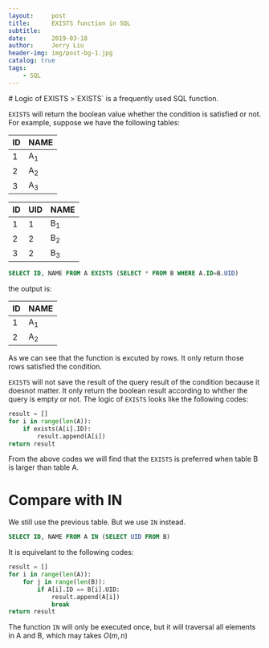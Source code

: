 ```yaml
---
layout:     post
title:      EXISTS function in SQL
subtitle:   
date:       2019-03-18
author:     Jerry Liu
header-img: img/post-bg-1.jpg
catalog: true
tags:
    - SQL
---
```

<link rel="stylesheet" href="/assets/css/syntax.css">
# Logic of EXISTS
>`EXISTS` is a frequently used SQL function.

`EXISTS` will return the boolean value whether the condition is satisfied or not.
For example, suppose we have the following tables:

|ID|NAME|
|----|----|
|1|A<sub>1</sub>|
|2|A<sub>2</sub>|
|3|A<sub>3</sub>|


|ID|UID|NAME|
|--|---|----|
|1|1|B<sub>1</sub>|
|2|2|B<sub>2</sub>|
|3|2|B<sub>3</sub>|

```sql
SELECT ID, NAME FROM A EXISTS (SELECT * FROM B WHERE A.ID=B.UID)
```

the output is:

|ID|NAME|
|--|----|
|1|A<sub>1|
|2|A<sub>2|

As we can see that the function is excuted by rows. It only return those rows satisfied the condition.

`EXISTS` will not save the result of the query result of the condition because it doesnot matter. It only return the boolean result according to whther the query is empty or not. The logic of `EXISTS` looks like the following codes:
```python
result = []
for i in range(len(A)):
    if exists(A[i].ID):
        result.append(A[i])
return result
```

From the above codes we will find that the `EXISTS` is preferred when table B is larger than table A. 

# Compare with IN

We still use the previous table. But we use `IN` instead.

```SQL
SELECT ID, NAME FROM A IN (SELECT UID FROM B)
```

It is equivelant to the following codes:
```python
result = []
for i in range(len(A)):
    for j in range(len(B)):
        if A[i].ID == B[i].UID:
            result.append(A[i])
            break
return result
```
<script type="text/javascript" src="http://cdn.mathjax.org/mathjax/latest/MathJax.js?config=default"></script>

The function `IN` will only be executed once, but it will traversal all elements in A and B, which may takes $O(m,n)$
